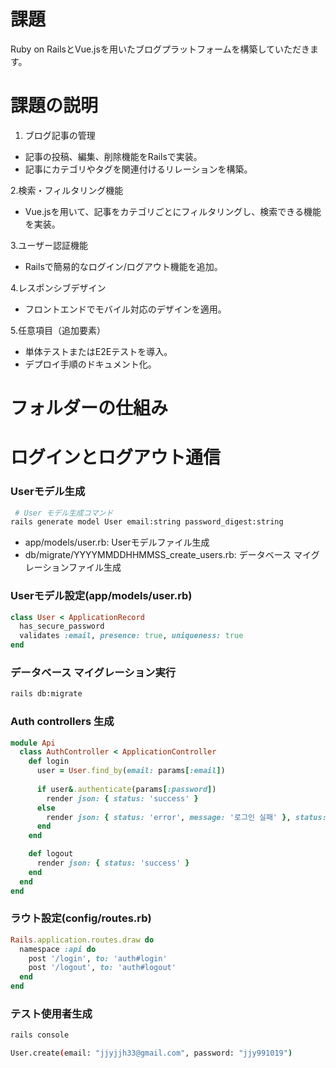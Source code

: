 # 課題
Ruby on RailsとVue.jsを用いたブログプラットフォームを構築していただきます。

# **課題の説明**
1. ブログ記事の管理
<ul>
 <li>記事の投稿、編集、削除機能をRailsで実装。</li>
 <li>記事にカテゴリやタグを関連付けるリレーションを構築。</li>
</ul>

2.検索・フィルタリング機能
<ul>
 <li>Vue.jsを用いて、記事をカテゴリごとにフィルタリングし、検索できる機能を実装。</li>
</ul>

3.ユーザー認証機能
<ul>
 <li>Railsで簡易的なログイン/ログアウト機能を追加。</li>
</ul>

4.レスポンシブデザイン
<ul>
 <li>フロントエンドでモバイル対応のデザインを適用。</li>
</ul>

5.任意項目（追加要素）
<ul>
 <li>単体テストまたはE2Eテストを導入。</li>
 <li>デプロイ手順のドキュメント化。</li>
</ul>

# **フォルダーの仕組み**
# **ログインとログアウト通信**
### Userモデル生成
```bash
 # User モデル生成コマンド
rails generate model User email:string password_digest:string
```
<ul>
 <li>app/models/user.rb: Userモデルファイル生成</li>
 <li>db/migrate/YYYYMMDDHHMMSS_create_users.rb: データベース マイグレーションファイル生成</li>
</ul>

### Userモデル設定(app/models/user.rb)
```ruby
class User < ApplicationRecord
  has_secure_password
  validates :email, presence: true, uniqueness: true
end
```
### データベース マイグレーション実行
```bash
rails db:migrate
```
### Auth controllers 生成
```ruby
module Api
  class AuthController < ApplicationController
    def login
      user = User.find_by(email: params[:email])
      
      if user&.authenticate(params[:password])
        render json: { status: 'success' }
      else
        render json: { status: 'error', message: '로그인 실패' }, status: :unauthorized
      end
    end

    def logout
      render json: { status: 'success' }
    end
  end
end
```
### ラウト設定(config/routes.rb)
```ruby
Rails.application.routes.draw do
  namespace :api do
    post '/login', to: 'auth#login'
    post '/logout', to: 'auth#logout'
  end
end
```
### テスト使用者生成
```bash
rails console

User.create(email: "jjyjjh33@gmail.com", password: "jjy991019")
```
